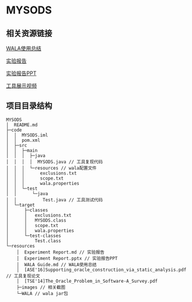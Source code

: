 # MYSODS

## 相关资源链接

[WALA使用总结](https://github.com/linzs148/SODS/blob/main/resources/WALA%20Guide.md)

[实验报告](https://github.com/linzs148/SODS/blob/main/resources/Experiment%20Report.md)

[实验报告PPT](https://docs.qq.com/slide/DZkJSbVhBeFRvaWVW)

[工具展示视频](bilibili)



## 项目目录结构

```
MYSODS
│  README.md
├─code
│  │  MYSODS.iml
│  │  pom.xml
│  ├─src
│  │  ├─main
│  │  │  ├─java
│  │  │  │  MYSODS.java // 工具复现代码
│  │  │  └─resources // wala配置文件
│  │  │      exclusions.txt
│  │  │      scope.txt
│  │  │      wala.properties
│  │  └─test
│  │      └─java
│  │          Test.java // 工具测试代码
│  └─target
│      ├─classes
│      │   exclusions.txt
│      │   MYSODS.class
│      │   scope.txt
│      │   wala.properties
│      └─test-classes
│          Test.class
└─resources
    │  Experiment Report.md // 实验报告
    │  Experiment Report.pptx // 实验报告PPT
    │  WALA Guide.md // WALA使用总结
    │  [ASE'16]Supporting_oracle_construction_via_static_analysis.pdf // 工具复现论文
    │  [TSE'14]The_Oracle_Problem_in_Software-A_Survey.pdf
    ├─images // 相关截图
    └─WALA // wala jar包
```

